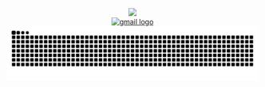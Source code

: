 <div align="center">
  <img style="max-width:600px; max-height:600px; width: auto; height: auto;" src="https://media.tenor.com/aqrVj-YBUucAAAAM/shino-wag.gif"  />
</div>

<div align="center">
  <a href="mailto:hello@cansu.dev" target="_blank">
    <img src="https://raw.githubusercontent.com/maurodesouza/profile-readme-generator/master/src/assets/icons/social/gmail/default.svg" width="52" height="40" alt="gmail logo"  />
  </a>
</div>

<img src="https://raw.githubusercontent.com/caner-cetin/caner-cetin/output/github-snake.svg" alt="Snake animation" />
